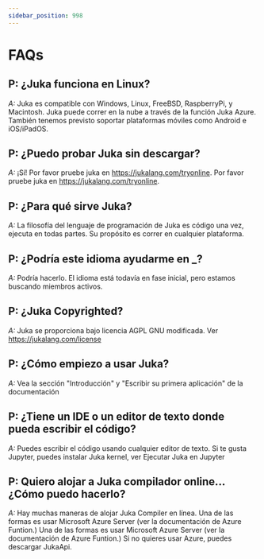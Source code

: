 ```yaml
---
sidebar_position: 998
---
```


# FAQs

## P: ¿Juka funciona en Linux?
*A:* Juka es compatible con Windows, Linux, FreeBSD, RaspberryPi, y Macintosh. Juka puede correr en la nube a través de la función Juka Azure. También tenemos previsto soportar plataformas móviles como Android e iOS/iPadOS.

## P: ¿Puedo probar Juka sin descargar?
*A:* ¡Sí! Por favor pruebe juka en https://jukalang.com/tryonline. Por favor pruebe juka en https://jukalang.com/tryonline.

## P: ¿Para qué sirve Juka?
*A:* La filosofía del lenguaje de programación de Juka es código una vez, ejecuta en todas partes. Su propósito es correr en cualquier plataforma.

## P: ¿Podría este idioma ayudarme en _?
*A:* Podría hacerlo. El idioma está todavía en fase inicial, pero estamos buscando miembros activos.

## P: ¿Juka Copyrighted?
*A:* Juka se proporciona bajo licencia AGPL GNU modificada. Ver https://jukalang.com/license

## P: ¿Cómo empiezo a usar Juka?
*A:* Vea la sección "Introducción" y "Escribir su primera aplicación" de la documentación

## P: ¿Tiene un IDE o un editor de texto donde pueda escribir el código?
*A:* Puedes escribir el código usando cualquier editor de texto. Si te gusta Jupyter, puedes instalar Juka kernel, ver Ejecutar Juka en Jupyter

## P: Quiero alojar a Juka compilador online... ¿Cómo puedo hacerlo?
*A:* Hay muchas maneras de alojar Juka Compiler en línea. Una de las formas es usar Microsoft Azure Server (ver la documentación de Azure Funtion.) Una de las formas es usar Microsoft Azure Server (ver la documentación de Azure Funtion.) Si no quieres usar Azure, puedes descargar JukaApi. 